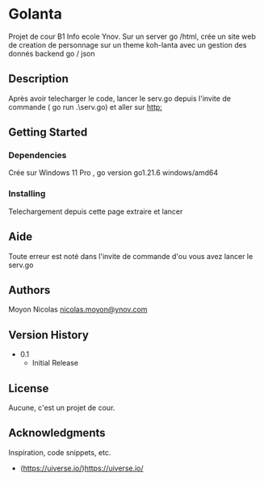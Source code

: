 # Golanta

Projet de cour B1 Info ecole Ynov.
Sur un server go /html, crée un site web de creation de personnage sur un theme koh-lanta avec un gestion des donnés backend go / json

## Description

Après avoir telecharger le code, lancer le serv.go depuis l'invite de commande ( go run .\serv.go)  et aller sur [http:](http://localhost:8080/Home)

## Getting Started

### Dependencies

Crée sur Windows 11 Pro , go version go1.21.6 windows/amd64

### Installing

Telechargement depuis cette page 
extraire et lancer

## Aide

Toute erreur est noté dans l'invite de commande d'ou vous avez lancer le serv.go

## Authors

Moyon Nicolas 
nicolas.moyon@ynov.com

## Version History

* 0.1
    * Initial Release

## License

Aucune, c'est un projet de cour.

## Acknowledgments

Inspiration, code snippets, etc.
* (https://uiverse.io/)https://uiverse.io/
